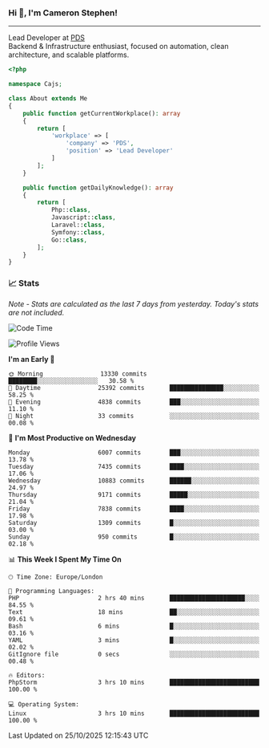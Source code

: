 ### Hi 👋, I'm Cameron Stephen!

---

Lead Developer at [PDS](https://prindatasolutions.co.uk)  
Backend & Infrastructure enthusiast, focused on automation, clean architecture, and scalable platforms.


```php
<?php

namespace Cajs;

class About extends Me
{
    public function getCurrentWorkplace(): array
    {
        return [
            'workplace' => [
                'company' => 'PDS',
                'position' => 'Lead Developer'
            ]
        ];
    }

    public function getDailyKnowledge(): array
    {
        return [
            Php::class,
            Javascript::class,
            Laravel::class,
            Symfony::class,
            Go::class,
        ];
    }
}
```

### 📈 Stats
<p><em>Note - Stats are calculated as the last 7 days from yesterday. Today's stats are not included.</em></p>


<!--START_SECTION:waka-->
![Code Time](http://img.shields.io/badge/Code%20Time-4%2C743%20hrs%2011%20mins-blue)

![Profile Views](http://img.shields.io/badge/Profile%20Views-0-blue)

**I'm an Early 🐤** 

```text
🌞 Morning                13330 commits       ████████░░░░░░░░░░░░░░░░░   30.58 % 
🌆 Daytime                25392 commits       ███████████████░░░░░░░░░░   58.25 % 
🌃 Evening                4838 commits        ███░░░░░░░░░░░░░░░░░░░░░░   11.10 % 
🌙 Night                  33 commits          ░░░░░░░░░░░░░░░░░░░░░░░░░   00.08 % 
```
📅 **I'm Most Productive on Wednesday** 

```text
Monday                   6007 commits        ███░░░░░░░░░░░░░░░░░░░░░░   13.78 % 
Tuesday                  7435 commits        ████░░░░░░░░░░░░░░░░░░░░░   17.06 % 
Wednesday                10883 commits       ██████░░░░░░░░░░░░░░░░░░░   24.97 % 
Thursday                 9171 commits        █████░░░░░░░░░░░░░░░░░░░░   21.04 % 
Friday                   7838 commits        ████░░░░░░░░░░░░░░░░░░░░░   17.98 % 
Saturday                 1309 commits        █░░░░░░░░░░░░░░░░░░░░░░░░   03.00 % 
Sunday                   950 commits         █░░░░░░░░░░░░░░░░░░░░░░░░   02.18 % 
```


📊 **This Week I Spent My Time On** 

```text
🕑︎ Time Zone: Europe/London

💬 Programming Languages: 
PHP                      2 hrs 40 mins       █████████████████████░░░░   84.55 % 
Text                     18 mins             ██░░░░░░░░░░░░░░░░░░░░░░░   09.61 % 
Bash                     6 mins              █░░░░░░░░░░░░░░░░░░░░░░░░   03.16 % 
YAML                     3 mins              █░░░░░░░░░░░░░░░░░░░░░░░░   02.02 % 
GitIgnore file           0 secs              ░░░░░░░░░░░░░░░░░░░░░░░░░   00.48 % 

🔥 Editors: 
PhpStorm                 3 hrs 10 mins       █████████████████████████   100.00 % 

💻 Operating System: 
Linux                    3 hrs 10 mins       █████████████████████████   100.00 % 
```


 Last Updated on 25/10/2025 12:15:43 UTC
<!--END_SECTION:waka-->
